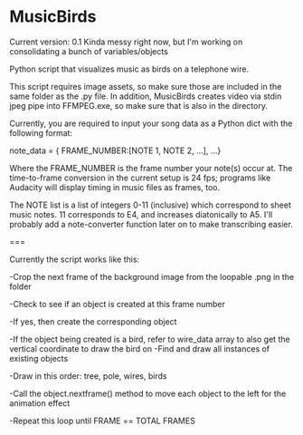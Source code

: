 MusicBirds
==========
Current version: 0.1
Kinda messy right now, but I'm working on consolidating a bunch of variables/objects

Python script that visualizes music as birds on a telephone wire.

This script requires image assets, so make sure those are included in the same folder as the .py file.
In addition, MusicBirds creates video via stdin jpeg pipe into FFMPEG.exe, so make sure that is also in
the directory.

Currently, you are required to input your song data as a Python dict with the following format:

note_data = { FRAME_NUMBER:[NOTE 1, NOTE 2, ...], ...}

Where the FRAME_NUMBER is the frame number your note(s) occur at. The time-to-frame conversion in 
the current setup is 24 fps; programs like Audacity will display timing in music files as frames, too.

The NOTE list is a list of integers 0-11 (inclusive) which correspond to sheet music notes.
11 corresponds to E4, and increases diatonically to A5. I'll probably add a note-converter function
later on to make transcribing easier.

===

Currently the script works like this:

-Crop the next frame of the background image from the loopable .png in the folder

-Check to see if an object is created at this frame number

  -If yes, then create the corresponding object
  
  -If the object being created is a bird, refer to wire_data array to also get the vertical coordinate to draw the bird on
-Find and draw all instances of existing objects

  -Draw in this order: tree, pole, wires, birds
  
  -Call the object.nextframe() method to move each object to the left for the animation effect
  
-Repeat this loop until FRAME == TOTAL FRAMES
